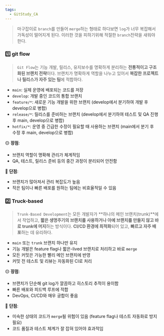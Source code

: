 ```yaml
---
tags:
  - GitStudy_CA
---
```


> 마구잡이로 `branch`를 만들어 `merge`하는 형태로 하다보면 `log`가 너무 복잡해서 가독성이 떨어지게 된다. 이러한 것을 피하기위해 적절한 `branch`전략을 새워야 한다.

### 1️⃣ git flow

>`Git Flow`는 기능 개발, 릴리스, 유지보수를 명확하게 분리하는 **전통적이고 구조화된 브랜치 전략**이다. 브랜치가 명확하게 역할을 나누고 있어서 **복잡한 프로젝트나 릴리스가 자주 있는 팀**에 적합하다.

- `main`: 실제 운영에 배포되는 코드를 저장
- `develop`: 개발 중인 코드의 통합 브랜치
- `feature/*`: 새로운 기능 개발을 위한 브랜치 (develop에서 분기하여 개발 후 develop으로 병합)
- `release/*`: 릴리스를 준비하는 브랜치 (develop에서 분기하여 테스트 및 QA 진행 후 main, develop으로 병합)
- `hotfix/*`: 운영 중 긴급한 수정이 필요할 때 사용하는 브랜치 (main에서 분기 후 수정 후 main, develop으로 병합)


🟡 **장점**:

- 브랜치 역할이 명확해 관리가 체계적임
- QA, 테스트, 릴리스 준비 등의 중간 과정이 분리되어 안전함

🔴 **단점**:

- 브랜치가 많아져서 관리 복잡도가 높음
- 작은 팀이나 빠른 배포를 원하는 팀에는 비효율적일 수 있음
### 2️⃣ Truck-based

>`Trunk-Based Development`는 모든 개발자가 **하나의 메인 브랜치(trunk)**에서 작업하고, **짧은 생명주기의 브랜치를 사용하거나 아예 브랜치를 만들지 않고 바로 trunk에 머지**하는 방식이다. **CI/CD 환경에 최적화**되어 있고, **빠르고 자주 배포**하는 데 유리하다.

- `main` 또는 `trunk` 브랜치 하나만 유지
- 기능 개발은 feature flag나 짧은-lived 브랜치로 처리하고 바로 `merge`
- 모든 커밋은 가능한 빨리 메인 브랜치에 반영
- 커밋 전 테스트 및 리뷰는 자동화된 CI로 처리


🟡 **장점**:

- 브랜치가 단순해 git log가 깔끔하고 히스토리 추적이 용이함
- 빠른 배포와 피드백 루프에 적합
- DevOps, CI/CD와 매우 궁합이 좋음

🔴 **단점**:

- 미숙한 상태의 코드가 `merge`될 위험이 있음 (feature flag나 테스트 자동화로 방지 필요)
- 코드 품질과 테스트 체계가 잘 잡혀 있어야 효과적임